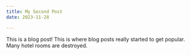 ```yaml
---
title: My Second Post
date: 2023-11-28

---
```


This is a blog post! This is where blog posts really started to get popular. Many hotel rooms are destroyed.